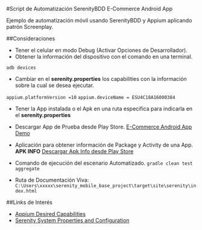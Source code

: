 #Script de Automatización SerenityBDD E-Commerce Android App

Ejemplo de automatización móvil usando SerenityBDD y Appium aplicando patrón Screenplay.

##Consideraciones
- Tener el celular en modo Debug (Activar Opciones de Desarrollador).
- Obtener la información del dispositivo con el comando en una terminal.

`adb devices`

- Cambiar en el **serenity.properties** los capabilities con la información sobre la cual se desea ejecutar.

`appium.platformVersion =10`
`appium.deviceName = ESU4C18A16000384`

- Tener la App instalada o el Apk en una ruta especifica para indicarla en el **serenity.properties**

- Descargar App de Prueba desde Play Store. [E-Commerce Android App Demo](https://play.google.com/store/apps/details?id=com.solodroid.solomerce&hl=es&gl=US "E-Commerce Android App Demo")

- Aplicación para obtener información de Package y Activity de una App. **APK INFO** [Descargar Apk Info desde Play Store](https://play.google.com/store/apps/details?id=com.wt.apkinfo&hl=es&gl=US "Descargar Apk Info desde Play Store")

- Comando de ejecución del escenario Automatizado.
`gradle clean test aggregate`

- Ruta de Documentación Viva: `C:\Users\xxxxx\serenity_mobile_base_project\target\site\serenity\index.html`

##Links de Interés
- [Appium Desired Capabilities](http://appium.io/docs/en/writing-running-appium/caps/ "Appium Desired Capabilities")
- [Serenity System Properties and Configuration](https://serenity-bdd.github.io/theserenitybook/latest/serenity-system-properties.html "Serenity System Properties and Configuration")